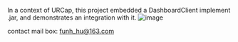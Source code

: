 In a context of URCap, this project embedded a DashboardClient implement .jar, and demonstrates an integration with it.
![image](https://github.com/FuNingHu/com.URPlus.DashboardClientDemo/assets/64196646/b25f3656-0ce0-4faa-94f5-8ed690e612d5)

contact mail box: funh_hu@163.com
